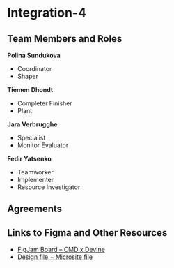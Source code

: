 # Integration-4

## Team Members and Roles

**Polina Sundukova**  
- Coordinator  
- Shaper  

**Tiemen Dhondt**  
- Completer Finisher  
- Plant  

**Jara Verbrugghe**  
- Specialist  
- Monitor Evaluator  

**Fedir Yatsenko**  
- Teamworker  
- Implementer  
- Resource Investigator  

## Agreements


## Links to Figma and Other Resources

- [FigJam Board – CMD x Devine](https://www.figma.com/board/Ho9jYaGeywRhyirPmNP3ZI/CMD-x-Devine?node-id=0-1&t=ivjnfUwDxYrLwiRS-1)
- [Design file + Microsite file ](https://www.figma.com/design/4JIgLe4cqGhUjIOo1AUfyh/INT4?node-id=128-15&t=j0H32tCHiVosvtGE-1)
